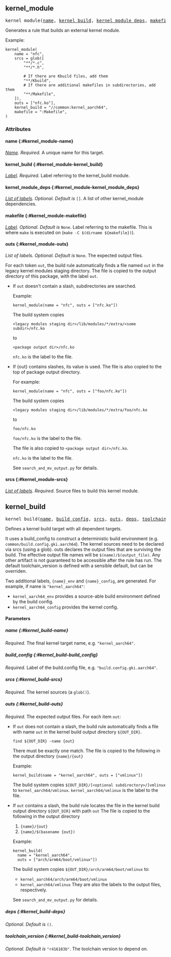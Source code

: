 <!-- Generated with Stardoc: http://skydoc.bazel.build -->

<a name="#kernel_module"></a>

## kernel_module

<pre>
kernel_module(<a href="#kernel_module-name">name</a>, <a href="#kernel_module-kernel_build">kernel_build</a>, <a href="#kernel_module-kernel_module_deps">kernel_module_deps</a>, <a href="#kernel_module-makefile">makefile</a>, <a href="#kernel_module-outs">outs</a>, <a href="#kernel_module-srcs">srcs</a>)
</pre>

Generates a rule that builds an external kernel module.

Example:
```
kernel_module(
    name = "nfc",
    srcs = glob([
        "**/*.c",
        "**/*.h",

        # If there are Kbuild files, add them
        "**/Kbuild",
        # If there are additional makefiles in subdirectories, add them
        "**/Makefile",
    ]),
    outs = ["nfc.ko"],
    kernel_build = "//common:kernel_aarch64",
    makefile = ":Makefile",
)
```


### Attributes


#### name <a name="kernel_module-name"></a> {:#kernel_module-name}

*<a href="https://bazel.build/docs/build-ref.html#name">Name</a>.*  *Required.*   A unique name for this target.

#### kernel_build <a name="kernel_module-kernel_build"></a> {:#kernel_module-kernel_build}

*<a href="https://bazel.build/docs/build-ref.html#labels">Label</a>.*  *Required.*   Label referring to the kernel_build module.

#### kernel_module_deps <a name="kernel_module-kernel_module_deps"></a> {:#kernel_module-kernel_module_deps}

*<a href="https://bazel.build/docs/build-ref.html#labels">List of labels</a>.*  *Optional.*   *Default is* `[]`.  A list of other kernel_module dependencies.

#### makefile <a name="kernel_module-makefile"></a> {:#kernel_module-makefile}

*<a href="https://bazel.build/docs/build-ref.html#labels">Label</a>.*  *Optional.*   *Default is* `None`.  Label referring to the makefile. This is where `make` is executed on (`make -C $(dirname ${makefile})`).

#### outs <a name="kernel_module-outs"></a> {:#kernel_module-outs}

*List of labels.*  *Optional.*   *Default is* `None`.  The expected output files.

For each token `out`, the build rule automatically finds a
file named `out` in the legacy kernel modules staging
directory. The file is copied to the output directory of
this package, with the label `out`.

- If `out` doesn't contain a slash, subdirectories are searched.

    Example:
    ```
    kernel_module(name = "nfc", outs = ["nfc.ko"])
    ```

    The build system copies
    ```
    <legacy modules staging dir>/lib/modules/*/extra/<some subdir>/nfc.ko
    ```
    to
    ```
    <package output dir>/nfc.ko
    ```

    `nfc.ko` is the label to the file.

- If {out} contains slashes, its value is used. The file is
  also copied to the top of package output directory.

    For example:
    ```
    kernel_module(name = "nfc", outs = ["foo/nfc.ko"])
    ```

    The build system copies
    ```
    <legacy modules staging dir>/lib/modules/*/extra/foo/nfc.ko
    ```
    to
    ```
    foo/nfc.ko
    ```

    `foo/nfc.ko` is the label to the file.

    The file is also copied to `<package output dir>/nfc.ko`.

    `nfc.ko` is the label to the file.

    See `search_and_mv_output.py` for details.


#### srcs <a name="kernel_module-srcs"></a> {:#kernel_module-srcs}

*<a href="https://bazel.build/docs/build-ref.html#labels">List of labels</a>.*  *Required.*   Source files to build this kernel module.



<a name="#kernel_build"></a>

## kernel_build

<pre>
kernel_build(<a href="#kernel_build-name">name</a>, <a href="#kernel_build-build_config">build_config</a>, <a href="#kernel_build-srcs">srcs</a>, <a href="#kernel_build-outs">outs</a>, <a href="#kernel_build-deps">deps</a>, <a href="#kernel_build-toolchain_version">toolchain_version</a>)
</pre>

Defines a kernel build target with all dependent targets.

It uses a build_config to construct a deterministic build environment (e.g.
`common/build.config.gki.aarch64`). The kernel sources need to be declared
via srcs (using a glob). outs declares the output files that are surviving
the build. The effective output file names will be
`$(name)/$(output_file)`. Any other artifact is not guaranteed to be
accessible after the rule has run. The default toolchain_version is defined
with a sensible default, but can be overriden.

Two additional labels, `{name}_env` and `{name}_config`, are generated.
For example, if name is `"kernel_aarch64"`:
- `kernel_aarch64_env` provides a source-able build environment defined by
  the build config.
- `kernel_aarch64_config` provides the kernel config.


#### Parameters


##### name <a name="kernel_build-name"></a> {:#kernel_build-name}

 *Required.*  The final kernel target name, e.g. `"kernel_aarch64"`.

##### build_config <a name="kernel_build-build_config"></a> {:#kernel_build-build_config}

 *Required.*  Label of the build.config file, e.g. `"build.config.gki.aarch64"`.

##### srcs <a name="kernel_build-srcs"></a> {:#kernel_build-srcs}

 *Required.*  The kernel sources (a `glob()`).

##### outs <a name="kernel_build-outs"></a> {:#kernel_build-outs}

 *Required.*  The expected output files. For each item `out`:

  - If `out` does not contain a slash, the build rule
    automatically finds a file with name `out` in the kernel
    build output directory `${OUT_DIR}`.
    ```
    find ${OUT_DIR} -name {out}
    ```
    There must be exactly one match.
    The file is copied to the following in the output directory
    `{name}/{out}`

    Example:
    ```
    kernel_build(name = "kernel_aarch64", outs = ["vmlinux"])
    ```
    The bulid system copies `${OUT_DIR}/[<optional subdirectory>/]vmlinux`
    to `kernel_aarch64/vmlinux`.
    `kernel_aarch64/vmlinux` is the label to the file.

  - If `out` contains a slash, the build rule locates the file in the
    kernel build output directory `${OUT_DIR}` with path `out`
    The file is copied to the following in the output directory
      1. `{name}/{out}`
      2. `{name}/$(basename {out})`

    Example:
    ```
    kernel_build(
      name = "kernel_aarch64",
      outs = ["arch/arm64/boot/vmlinux"])
    ```
    The bulid system copies
      `${OUT_DIR}/arch/arm64/boot/vmlinux`
    to:
      - `kernel_aarch64/arch/arm64/boot/vmlinux`
      - `kernel_aarch64/vmlinux`
    They are also the labels to the output files, respectively.

    See `search_and_mv_output.py` for details.

##### deps <a name="kernel_build-deps"></a> {:#kernel_build-deps}

 *Optional.* *Default is* `()`.  

##### toolchain_version <a name="kernel_build-toolchain_version"></a> {:#kernel_build-toolchain_version}

 *Optional.* *Default is* `"r416183b"`.  The toolchain version to depend on.



